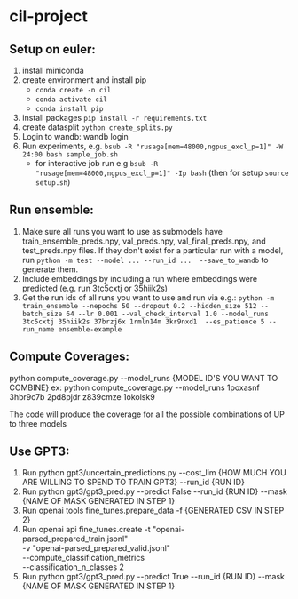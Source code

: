 # cil-project

## Setup on euler:
1. install miniconda
2. create environment and install pip
    - `conda create -n cil`
    - `conda activate cil`
    - `conda install pip`
3. install packages `pip install -r requirements.txt`
4. create datasplit `python create_splits.py`
5. Login to wandb: wandb login
6. Run experiments, e.g. `bsub -R "rusage[mem=48000,ngpus_excl_p=1]" -W 24:00 bash sample_job.sh`
    - for interactive job run e.g `bsub -R "rusage[mem=48000,ngpus_excl_p=1]" -Ip bash` (then for setup `source setup.sh`)


## Run ensemble:
1. Make sure all runs you want to use as submodels have train_ensemble_preds.npy, val_preds.npy, val_final_preds.npy, and test_preds.npy files. If they don't exist for a particular run with a model, run `python -m test --model ... --run_id ...  --save_to_wandb` to generate them.
2. Include embeddings by including a run where embeddings were predicted (e.g. run 3tc5cxtj or 35hiik2s)
3. Get the run ids of all runs you want to use and run via e.g.: `python -m train_ensemble --nepochs 50 --dropout 0.2 --hidden_size 512 --batch_size 64 --lr 0.001 --val_check_interval 1.0 --model_runs 3tc5cxtj 35hiik2s 37brzj6x 1rmln14m 3kr9nxd1  --es_patience 5 --run_name ensemble-example`


## Compute Coverages:

python compute_coverage.py --model_runs {MODEL ID'S YOU WANT TO COMBINE}
ex: python compute_coverage.py  --model_runs 1poxasnf 3hbr9c7b 2pd8pjdr z839cmze 1okolsk9

The code will produce the coverage for all the possible combinations of UP to three models

## Use GPT3:

1. Run python gpt3/uncertain_predictions.py --cost_lim {HOW MUCH YOU ARE WILLING TO SPEND TO TRAIN GPT3} --run_id {RUN ID}
2. Run python gpt3/gpt3_pred.py --predict False  --run_id {RUN ID} --mask {NAME OF MASK GENERATED IN STEP 1}
3. Run openai tools fine_tunes.prepare_data -f {GENERATED CSV IN STEP 2}
4. Run openai api fine_tunes.create -t "openai-parsed_prepared_train.jsonl"\
    -v "openai-parsed_prepared_valid.jsonl"\
    --compute_classification_metrics\
    --classification_n_classes 2
5. Run python gpt3/gpt3_pred.py --predict True --run_id {RUN ID} --mask {NAME OF MASK GENERATED IN STEP 1}